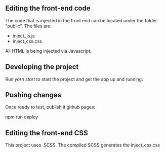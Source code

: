 ## Editing the front-end code

The code that is injected in the front end can be located under the folder "public". The files are:

- inject_js.js
- inject_css.css

All HTML is being injected via Javascript.

## Developing the project

Run _yarn start_ to start the project and get the app up and running.

## Pushing changes

Once ready to test, publish it github pages:

npm run deploy

## Editing the front-end CSS

This project uses .SCSS. The compiled SCSS generates the inject_css.css
